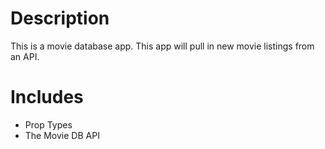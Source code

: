 # Description

This is a movie database app. This app will pull in new movie listings from an API.

# Includes

- Prop Types
- The Movie DB API
